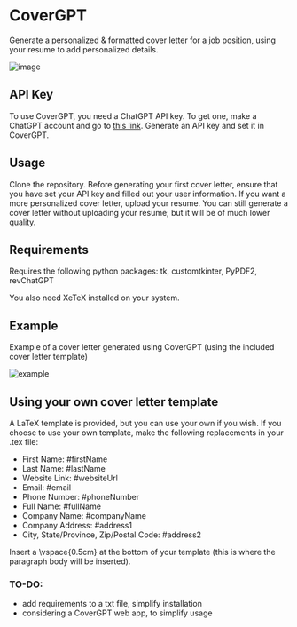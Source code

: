 # CoverGPT
Generate a personalized & formatted cover letter for a job position, using your resume to add personalized details.

![image](https://user-images.githubusercontent.com/95328615/216740257-41b94c3d-3f1c-491d-ab5c-904d40a2033e.png)

## API Key
To use CoverGPT, you need a ChatGPT API key. To get one, make a ChatGPT account and go to [this link](https://platform.openai.com/account/api-keys). Generate an API key and set it in CoverGPT.

## Usage
Clone the repository. Before generating your first cover letter, ensure that you have set your API key and filled out your user information. If you want a more personalized cover letter, upload your resume. You can still generate a cover letter without uploading your resume; but it will be of much lower quality.

## Requirements
Requires the following python packages:
tk, customtkinter, PyPDF2, revChatGPT

You also need XeTeX installed on your system.

## Example
Example of a cover letter generated using CoverGPT (using the included cover letter template)

![example](https://user-images.githubusercontent.com/95328615/216749052-9fab03dc-f02a-4523-967f-e07f382618b4.png)


## Using your own cover letter template
A LaTeX template is provided, but you can use your own if you wish. If you choose to use your own template, make the following replacements in your .tex file:
- First Name: #firstName
- Last Name: #lastName
- Website Link: #websiteUrl
- Email: #email
- Phone Number: #phoneNumber
- Full Name: #fullName
- Company Name: #companyName
- Company Address: #address1
- City, State/Province, Zip/Postal Code: #address2

Insert a \vspace{0.5cm} at the bottom of your template (this is where the paragraph body will be inserted).

### TO-DO:

- add requirements to a txt file, simplify installation
- considering a CoverGPT web app, to simplify usage
